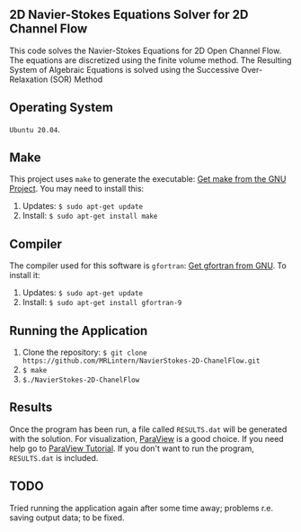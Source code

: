 
## 2D Navier-Stokes Equations Solver for 2D Channel Flow
This code solves the Navier-Stokes Equations for 2D Open Channel Flow.
The equations are discretized using the finite volume method.
The Resulting System of Algebraic Equations is solved using the Successive Over-Relaxation (SOR) Method

## Operating System
`Ubuntu 20.04`.

## Make
This project uses `make` to generate the executable: [Get make from the GNU Project](https://www.gnu.org/software/make/).
You may need to install this: 
1. Updates: `$ sudo apt-get update`
2. Install: `$ sudo apt-get install make`


## Compiler
The compiler used for this software is `gfortran`: [Get gfortran from GNU](https://gcc.gnu.org/fortran/).
To install it: 
1. Updates: `$ sudo apt-get update`
2. Install: `$ sudo apt-get install gfortran-9`

## Running the Application
1. Clone the repository: `$ git clone https://github.com/MRLintern/NavierStokes-2D-ChanelFlow.git`
2. `$ make`
3. `$./NavierStokes-2D-ChanelFlow`

## Results
Once the program has been run, a file called `RESULTS.dat` will be generated
with the solution. For visualization, [ParaView](https://www.paraview.org/) is a good choice.
If you need help go to [ParaView Tutorial](https://www.paraview.org/Wiki/images/b/bc/ParaViewTutorial56.pdf).
If you don't want to run the program, `RESULTS.dat` is included.

## TODO

Tried running the application again after some time away; problems r.e. saving output data; to be fixed.
